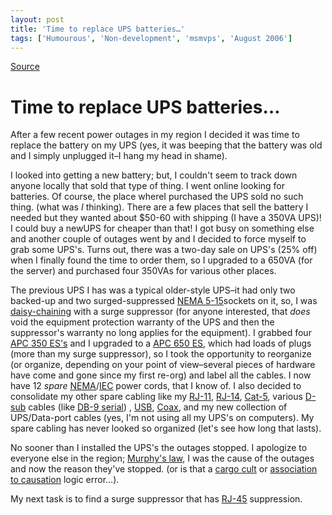 ```yaml
---
layout: post
title: 'Time to replace UPS batteries…'
tags: ['Humourous', 'Non-development', 'msmvps', 'August 2006']
---
```

[Source](http://blogs.msmvps.com/peterritchie/2006/08/06/time-to-replace-ups-batteries/ "Permalink to Time to replace UPS batteries…")

# Time to replace UPS batteries…

After a few recent power outages in my region I decided it was time to replace the battery on my UPS (yes, it was beeping that the battery was old and I simply unplugged it–I hang my head in shame).

I looked into getting a new battery; but, I couldn't seem to track down anyone locally that sold that type of thing. I went online looking for batteries. Of course, the place whereI purchased the UPS sold no such thing. (what was *I* thinking). There are a few places that sell the battery I needed but they wanted about $50-60 with shipping (I have a 350VA UPS)! I could buy a newUPS for cheaper than that! I got busy on something else and another couple of outages went by and I decided to force myself to grab some UPS's. Turns out, there was a two-day sale on UPS's (25% off) when I finally found the time to order them, so I upgraded to a 650VA (for the server) and purchased four 350VAs for various other places.

The previous UPS I has was a typical older-style UPS–it had only two backed-up and two surged-suppressed [NEMA 5-15][1]sockets on it, so, I was [daisy-chaining][2] with a surge suppressor (for anyone interested, that *does* void the equipment protection warranty of the UPS and then the suppressor's warranty no long applies for the equipment). I grabbed four [APC 350 ES's][3] and I upgraded to a [APC 650 ES][4], which had loads of plugs (more than my surge suppressor), so I took the opportunity to reorganize (or organize, depending on your point of view–several pieces of hardware have come and gone since my first re-org) and label all the cables. I now have 12 *spare* [NEMA][5]/[IEC][6] power cords, that I know of. I also decided to consolidate my other spare cabling like my [RJ-11][7], [RJ-14][8], [Cat-5][9], various [D-sub][10] cables (like [DB-9 serial][11]) , [USB][12], [Coax][13], and my new collection of UPS/Data-port cables (yes, I'm not using all my UPS's on computers). My spare cabling has never looked so organized (let's see how long that lasts).

No sooner than I installed the UPS's the outages stopped. I apologize to everyone else in the region; [Murphy's law][14], I was the cause of the outages and now the reason they've stopped. (or is that a [cargo cult][15] or [association to causation][16] logic error…).

My next task is to find a surge suppressor that has [RJ-45][17] suppression.

[1]: http://en.wikipedia.org/wiki/NEMA_connectors#NEMA_5
[2]: http://en.wikipedia.org/wiki/Daisy_chain
[3]: http://www.apc.com/resource/include/techspec_index.cfm?base_sku=BE350U%2DCN
[4]: http://www.apc.com/resource/include/techspec_index.cfm?base_sku=BE650R%2DCN
[5]: http://en.wikipedia.org/wiki/NEMA_connectors
[6]: http://en.wikipedia.org/wiki/IEC_connector
[7]: http://en.wikipedia.org/wiki/RJ-11
[8]: http://en.wikipedia.org/wiki/RJ-14
[9]: http://en.wikipedia.org/wiki/Cat-5
[10]: http://en.wikipedia.org/wiki/D-subminiature
[11]: http://en.wikipedia.org/wiki/DE-9_connector
[12]: http://en.wikipedia.org/wiki/Usb
[13]: http://en.wikipedia.org/wiki/Coax
[14]: http://en.wikipedia.org/wiki/Murphy%27s_law
[15]: http://en.wikipedia.org/wiki/Cargo_cult
[16]: http://en.wikipedia.org/wiki/Association_%28statistics%29
[17]: http://en.wikipedia.org/wiki/RJ-45


